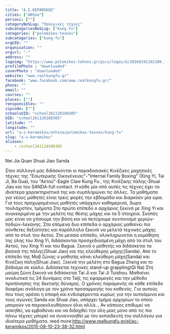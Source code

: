 ```yaml
---
title: "Α.Σ.ΚΕΡΑΜΙΚΟΣ"
cities: ["Αθήνα"]
perioxi: [""]
categoryNoSLug: "Πολεμικές τέχνες"
subcategoriesNoSLug: ["Kung Fu"]
categories: ["polemikes-texnes"]
subcategories: ["kung-fu"]
orgUID: ""
organisation: ""
orgurl: "-"
address: ""
logoimg: "https://www.polemikes-tehnes.gr/pics/logos/b/20168291102109.jpg"
profilePhoto : "downloaded"
coverPhoto : "downloaded"
website: "www.realkungfu.gr"
facebook: "www.facebook.com/www.realkungfu.gr/"
phone: ""
email: ""
courses: ""
places: [""]
rensponsibles: ""
zipcode: [""]
schoolsUID: "school261120180305"
UID: "school261120180305"
latitude: ""
longitude: ""
url: "a-s-keramikos/athina/polemikes-texnes/kung-fu"
slug: "a-s-keramikos"
aliases:
    - /school261120180305
---
```



Nei Jia Quan Shuai Jiao Sanda

Στον σύλλογό μας διδάσκονται οι παραδοσιακές Κινέζικες μαχητικές τέχνες της &quot;Εσωτερικής Οικογένειας&quot;-&quot;Internal Family Boxing&quot; (Xing Yi, Tai Ji, Ba Gua), του &quot;Αετού&quot;-Eagle Claw Kung Fu , της Κινέζικης πάλης-Shuai Jiao και του SANDA-full contact. Η κάθε μία από αυτές τις τέχνες έχει τα ιδιαίτερα χαρακτηριστικά της και συμπληρώνει τις άλλες. Τα μαθήματα για νέους μαθητές είναι τρεις φορές την εβδομάδα και διαρκούν μία ώρα. Για τους προχωρημένους μαθητές υπάρχουν καθημερινά, 3ωρα τουλάχιστον, τμήματα Στο πρώτο επίπεδο ο αρχάριος ξεκινά με Xing Yi και συγκεκριμένα με την μελέτη της θέσης μάχης και τα 5 στοιχεία. Σκοπός μας είναι να χτίσουμε την βάση και να πετύχουμε συντονισμό χεριών-ποδιών-λεκάνης. Στα επόμενα δυο επίπεδα ο αρχάριος μαθαίνει πιο σύνθετες δεξιότητες και παράλληλα ξεκινά να μελετά τεχνικές μάχης από το στυλ του Αετού. Στο μεσαίο επίπεδο, ολοκληρώνεται η εκμάθηση της ύλης του Xing Yi, διδάσκονται προσχεδιασμένη μάχη από τα στυλ του Αετού, του Xing Yi και του Bagua. Ξεκινά ο μαθητής να διδάσκεται τα βασικά της πάλης(Shuai Jiao) και της ελεύθερης μάχης(Sanda). Από το επίπεδο της Μοβ ζώνης ο μαθητής κάνει ελεύθερη μάχη(Sanda) και Κινέζικη πάλη(Shuai Jiao). Ξεκινά την μελέτη στο Bagua Zhang και το βάδισμα σε κύκλο. Διδάσκεται τεχνικές stand-up grappling(Qi Na) Στη μαύρη ζώνη ξεκινά να διδάσκεται Tai Ji και Tai Ji Tuishou. Μαθαίνει αναλυτικά τις 24 δυνάμεις στο Taiji, τις εφαρμογές και την μέθοδο προπόνησης της δεκτικής δύναμης. Ο χρόνος παραμονής σε κάθε επίπεδο διαφέρει ανάλογα με τον χρόνο προσαρμογής του καθενός. Για αυτούς που τους αρέσει η επαφή και ενδιαφέρονται κυρίως για την αυτοάμυνα και τους αγώνες Sanda και Shuai Jiao, υπάρχει τμήμα αρχαρίων το οποίο μπορούν να παρακολουθήσουν όλοι αλλά... Αν κάποιος επιθυμεί να ασκηθεί, να εμβαθύνει και να διδαχθεί την ύλη μίας μόνο από τις πιο πάνω τέχνες μπορεί να συνεννοηθεί με τον εκπαιδευτή του συλλόγου για ιδιαίτερα μαθήματα. reed more:http://www.realkungfu.gr/el/ac-keramikos/2015-08-10-23-38-32.html